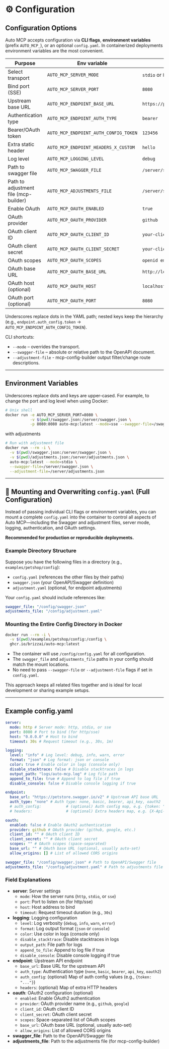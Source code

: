 # ⚙️ Configuration

## Configuration Options

Auto MCP accepts configuration via **CLI flags**, **environment variables** (prefix `AUTO_MCP_`), or an optional `config.yaml`. In containerized deployments environment variables are the most convenient.

| Purpose                               | Env variable                          | Example                          |
| ------------------------------------- | ------------------------------------- | -------------------------------- |
| Select transport                      | `AUTO_MCP_SERVER_MODE`                | `stdio` or `http` or `sse`       |
| Bind port (SSE)                       | `AUTO_MCP_SERVER_PORT`                | `8080`                           |
| Upstream base URL                     | `AUTO_MCP_ENDPOINT_BASE_URL`          | `https://petstore.swagger.io/v2` |
| Authentication type                   | `AUTO_MCP_ENDPOINT_AUTH_TYPE`         | `bearer`                         |
| Bearer/OAuth token                    | `AUTO_MCP_ENDPOINT_AUTH_CONFIG_TOKEN` | `123456`                         |
| Extra static header                   | `AUTO_MCP_ENDPOINT_HEADERS_X_CUSTOM`  | `hello`                          |
| Log level                             | `AUTO_MCP_LOGGING_LEVEL`              | `debug`                          |
| Path to swagger file                  | `AUTO_MCP_SWAGGER_FILE`               | `/server/swagger.json`           |
| Path to adjustment file (mcp-builder) | `AUTO_MCP_ADJUSTMENTS_FILE`           | `/server/swagger.json`           |
| Enable OAuth                          | `AUTO_MCP_OAUTH_ENABLED`              | `true`                           |
| OAuth provider                        | `AUTO_MCP_OAUTH_PROVIDER`             | `github`                         |
| OAuth client ID                       | `AUTO_MCP_OAUTH_CLIENT_ID`            | `your-client-id`                 |
| OAuth client secret                   | `AUTO_MCP_OAUTH_CLIENT_SECRET`        | `your-client-secret`             |
| OAuth scopes                          | `AUTO_MCP_OAUTH_SCOPES`               | `openid email profile`           |
| OAuth base URL                        | `AUTO_MCP_OAUTH_BASE_URL`             | `http://localhost:8080`          |
| OAuth host (optional)                 | `AUTO_MCP_OAUTH_HOST`                 | `localhost`                      |
| OAuth port (optional)                 | `AUTO_MCP_OAUTH_PORT`                 | `8080`                           |

Underscores replace dots in the YAML path; nested keys keep the hierarchy (e.g., `endpoint.auth_config.token` → `AUTO_MCP_ENDPOINT_AUTH_CONFIG_TOKEN`).

CLI shortcuts:

- `--mode` – overrides the transport.
- `--swagger-file` – absolute or relative path to the OpenAPI document.
- `--adjustment-file` - mcp-config-builder output filter/change route descriptions.

---

## Environment Variables

Underscores replace dots and keys are upper-cased. For example, to change the port and log level when using Docker:

```bash
# Unix shell
docker run -e AUTO_MCP_SERVER_PORT=8080 \
           -v $(pwd)/swagger.json:/server/swagger.json \
           -p 8080:8080 auto-mcp:latest --mode=sse --swagger-file=/swagger.json
```

with adjustments

```bash
# Run with adjustment file
docker run --rm -i \
  -v $(pwd)/swagger.json:/server/swagger.json \
  -v $(pwd)/adjustments.json:/server/adjustments.json \
  auto-mcp:latest --mode=stdio \
  --swagger-file=/server/swagger.json \
  --adjustment-file=/server/adjustments.json
```

---

## 📝 Mounting and Overwriting `config.yaml` (Full Configuration)

Instead of passing individual CLI flags or environment variables, you can mount a complete `config.yaml` into the container to control all aspects of Auto MCP—including the Swagger and adjustment files, server mode, logging, authentication, and OAuth settings.

**Recommended for production or reproducible deployments.**

### Example Directory Structure

Suppose you have the following files in a directory (e.g., `examples/petshop/config`):

- `config.yaml` (references the other files by their paths)
- `swagger.json` (your OpenAPI/Swagger definition)
- `adjustment.yaml` (optional, for endpoint adjustments)

Your `config.yaml` should include references like:

```yaml
swagger_file: "/config/swagger.json"
adjustments_file: "/config/adjustment.yaml"
```

### Mounting the Entire Config Directory in Docker

```bash
docker run --rm -i \
  -v $(pwd)/examples/petshop/config:/config \
  ghcr.io/brizzai/auto-mcp:latest
```

- The container will use `/config/config.yaml` for all configuration.
- The `swagger_file` and `adjustments_file` paths in your config should match the mount locations.
- No need to pass `--swagger-file` or `--adjustment-file` flags if set in `config.yaml`.

This approach keeps all related files together and is ideal for local development or sharing example setups.

---

## Example config.yaml

```yaml
server:
  mode: http # Server mode: http, stdio, or sse
  port: 8080 # Port to bind (for http/sse)
  host: "0.0.0.0" # Host to bind
  timeout: 30s # Request timeout (e.g., 30s, 1m)

logging:
  level: "info" # Log level: debug, info, warn, error
  format: "json" # Log format: json or console
  color: true # Enable color in logs (console only)
  disable_stacktrace: false # Disable stacktraces in logs
  output_path: "logs/auto-mcp.log" # Log file path
  append_to_file: true # Append to log file if true
  disable_console: false # Disable console logging if true

endpoint:
  base_url: "https://petstore.swagger.io/v2" # Upstream API base URL
  auth_type: "none" # Auth type: none, basic, bearer, api_key, oauth2
  # auth_config:           # (optional) Auth config map, e.g. {token: "..."}
  # headers:               # (optional) Extra headers map, e.g. {X-Api-Key: "..."}

oauth:
  enabled: false # Enable OAuth2 authentication
  provider: github # OAuth provider (github, google, etc.)
  client_id: "" # OAuth client ID
  client_secret: "" # OAuth client secret
  scopes: "" # OAuth scopes (space-separated)
  base_url: "" # OAuth base URL (optional, usually auto-set)
  allow_origins: [] # List of allowed CORS origins

swagger_file: "/config/swagger.json" # Path to OpenAPI/Swagger file
adjustments_file: "/config/adjustment.yaml" # Path to adjustments file
```

### Field Explanations

- **server**: Server settings
  - `mode`: How the server runs (`http`, `stdio`, or `sse`)
  - `port`: Port to listen on (for http/sse)
  - `host`: Host address to bind
  - `timeout`: Request timeout duration (e.g., `30s`)
- **logging**: Logging configuration
  - `level`: Log verbosity (`debug`, `info`, `warn`, `error`)
  - `format`: Log output format (`json` or `console`)
  - `color`: Use color in logs (console only)
  - `disable_stacktrace`: Disable stacktraces in logs
  - `output_path`: File path for logs
  - `append_to_file`: Append to log file if true
  - `disable_console`: Disable console logging if true
- **endpoint**: Upstream API endpoint
  - `base_url`: Base URL for the upstream API
  - `auth_type`: Authentication type (`none`, `basic`, `bearer`, `api_key`, `oauth2`)
  - `auth_config`: (optional) Map of auth config values (e.g., `{token: "..."}`)
  - `headers`: (optional) Map of extra HTTP headers
- **oauth**: OAuth2 configuration (optional)
  - `enabled`: Enable OAuth2 authentication
  - `provider`: OAuth provider name (e.g., `github`, `google`)
  - `client_id`: OAuth client ID
  - `client_secret`: OAuth client secret
  - `scopes`: Space-separated list of OAuth scopes
  - `base_url`: OAuth base URL (optional, usually auto-set)
  - `allow_origins`: List of allowed CORS origins
- **swagger_file**: Path to the OpenAPI/Swagger file
- **adjustments_file**: Path to the adjustments file (for mcp-config-builder)
